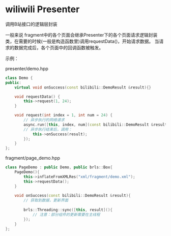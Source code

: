 # wiliwili Presenter

调用B站接口的逻辑层封装


一般来说 fragment中的各个页面会继承Presenter下的各个页面请求逻辑封装类，在需要的时候(一般是构造函数里)调用requestData()，开始请求数据。 当请求的数据完成后，各个页面中的回调函数被触发。


示例：

presenter/demo.hpp

```c++
class Demo {
public:
    virtual void onSuccess(const bilibili::DemoResult &result){}

    void requestData() {
        this->request(1, 24);
    }

    void request(int index = 1, int num = 24) {
        // 异步执行的网络请求
        async.run([this, index, num](const bilibili::DemoResult &result){
        // 异步执行结束后，调用：
            this->onSuccess(result);
        });
    }
};
```

fragment/page_demo.hpp

```c++
class PageDemo : public Demo, public brls::Box{
    PageDemo(){
        this->inflateFromXMLRes("xml/fragment/demo.xml");
        this->requestData();
    }
    
    void onSuccess(const bilibili::DemoResult &result){
        // 获取到数据，更新界面
        
        brls::Threading::sync([this, result](){
            // 注意：部分组件的更新需要在主线程
        });
    }
};
```